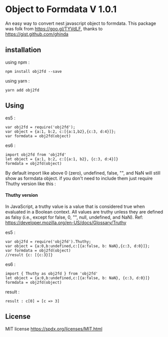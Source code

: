Object to Formdata V 1.0.1
==========================
An easy way to convert nest javascript object to formdata. This package was folk from https://goo.gl/TYVdLF, thanks to https://gist.github.com/ghinda
## installation ##
using npm : 

    npm install obj2fd --save
using yarn :

    yarn add obj2fd 


## Using ##
es5 :

    var obj2fd = require('obj2fd');
    var object = {a:1, b:2, c:[{a:1,b2},{c:3, d:4}]};
	var formdata = obj2fd(object)
	
es6 : 

    import obj2fd from 'obj2fd'
    let object = {a:1, b:2, c:[{a:1, b2}, {c:3, d:4}]}
    formdata = obj2fd(object)
By default import like above  0 (zero), undefined, false, "", and NaN will still show as formdata object. if you don't need to include them just require Thuthy  version like this :
#### Thuthy version ####
In JavaScript, a truthy value is a value that is considered  true when evaluated in a Boolean context. All values are truthy unless they are defined as falsy (i.e., except for false, 0, "", null, undefined, and NaN). Ref: https://developer.mozilla.org/en-US/docs/Glossary/Truthy

es5 : 

    var obj2fd = require('obj2fd').Thuthy;
    var object = {a:0,b:undefined,c:[{a:false, b: NaN},{c:3, d:0}]};
	var formdata = obj2fd(object)
	//result {c: [{c:3}]}
	
es6 : 

    import { Thuthy as obj2fd } from 'obj2fd'
    let object = {a:0,b:undefined,c:[{a:false, b: NaN}, {c:3, d:0}]}
    formdata = obj2fd(object)
result : 

    result : c[0] = [c => 3]

## License ##
MIT license
https://spdx.org/licenses/MIT.html